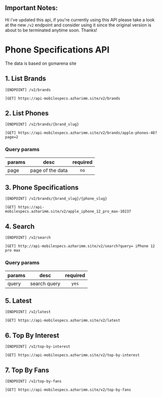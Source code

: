 ## Important Notes:
Hi i've updated this api, if you're currently using this API please take a look at the new `/v2` endpoint and consider using it since the original version is about to be terminated anytime soon. Thanks!

# Phone Specifications API
The data is based on gsmarena site
## 1. List Brands
```
[ENDPOINT] /v2/brands
```
```
[GET] https://api-mobilespecs.azharimm.site/v2/brands
```

## 2. List Phones
```
[ENDPOINT] /v2/brands/{brand_slug}
```
```
[GET] https://api-mobilespecs.azharimm.site/v2/brands/apple-phones-48?page=2
```
### Query params
| params        | desc | required |
| --------------- |:---------:|:---------:|
| page | page of the data | `no` |


## 3. Phone Specifications
```
[ENDPOINT] /v2/brands/{brand_slug}/{phone_slug}
```
```
[GET] https://api-mobilespecs.azharimm.site/v2/apple_iphone_12_pro_max-10237
```

## 4. Search
```
[ENDPOINT] /v2/search
```
```
[GET] http://api-mobilespecs.azharimm.site/v2/search?query= iPhone 12 pro max
```
### Query params
| params        | desc | required |
| --------------- |:---------:|:---------:|
| query | search query | `yes` |

## 5. Latest
```
[ENDPOINT] /v2/latest
```
```
[GET] https://api-mobilespecs.azharimm.site/v2/latest
```

## 6. Top By Interest
```
[ENDPOINT] /v2/top-by-interest
```
```
[GET] https://api-mobilespecs.azharimm.site/v2/top-by-interest
```

## 7. Top By Fans
```
[ENDPOINT] /v2/top-by-fans
```
```
[GET] https://api-mobilespecs.azharimm.site/v2/top-by-fans
```

